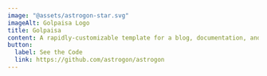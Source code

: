```yaml
---
image: "@assets/astrogon-star.svg"
imageAlt: Golpaisa Logo
title: Golpaisa
content: A rapidly-customizable template for a blog, documentation, and more.
button:
  label: See the Code
  link: https://github.com/astrogon/astrogon
---
```

